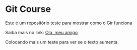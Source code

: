 # Git Course
Este é um repositório teste para mostrar como o Gir funciona

Saiba mais no link: [Ola, meu amigo](http://google.com.br)

Colocando mais um teste para ver se o texto aumenta.
